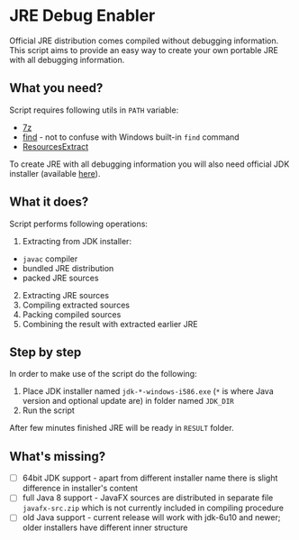JRE Debug Enabler
===
Official JRE distribution comes compiled without debugging information. This script aims to provide an easy way to create your own portable JRE with all debugging information.

What you need?
---
Script requires following utils in ```PATH``` variable:
* [7z](http://www.7-zip.org/)
* [find](https://www.cygwin.com/) - not to confuse with Windows built-in ```find``` command
* [ResourcesExtract](http://www.nirsoft.net/utils/resources_extract.html)

To create JRE with all debugging information you will also need official JDK installer (available [here](http://www.oracle.com/technetwork/java/javase/downloads/index.html)).

What it does?
---
Script performs following operations:

1. Extracting from JDK installer:
  * ```javac``` compiler
  * bundled JRE distribution
  * packed JRE sources
2. Extracting JRE sources
3. Compiling extracted sources
4. Packing compiled sources
5. Combining the result with extracted earlier JRE

Step by step
---
In order to make use of the script do the following:

1. Place JDK installer named ```jdk-*-windows-i586.exe``` (```*``` is where Java version and optional update are) in folder named ```JDK_DIR```
2. Run the script

After few minutes finished JRE will be ready in ```RESULT``` folder.

What's missing?
---
- [ ] 64bit JDK support - apart from different installer name there is slight difference in installer's content
- [ ] full Java 8 support - JavaFX sources are distributed in separate file ```javafx-src.zip``` which is not currently included in compiling procedure
- [ ] old Java support - current release will work with jdk-6u10 and newer; older installers have different inner structure
